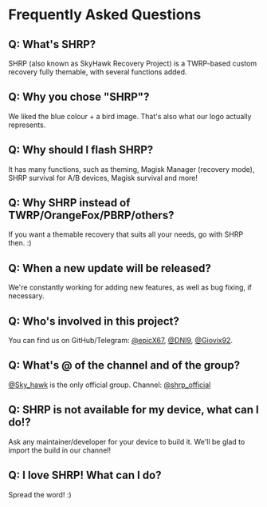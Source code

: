 # Frequently Asked Questions

## Q: What's SHRP?

SHRP (also known as SkyHawk Recovery Project) is a TWRP-based custom recovery fully themable, with several functions added.

## Q: Why you chose "SHRP"?

We liked the blue colour + a bird image. That's also what our logo actually represents.

## Q: Why should I flash SHRP?

It has many functions, such as theming, Magisk Manager (recovery mode), SHRP survival for A/B devices, Magisk survival and more!

## Q: Why SHRP instead of TWRP/OrangeFox/PBRP/others?

If you want a themable recovery that suits all your needs, go with SHRP then. :)

## Q: When a new update will be released?

We're constantly working for adding new features, as well as bug fixing, if necessary.

## Q: Who's involved in this project?

You can find us on GitHub/Telegram: [@epicX67](https://t.me/epicX67), [@DNI9](https://t.me/SRnine), [@Giovix92](https://t.me/Giovix92).

## Q: What's @ of the channel and of the group?

[@Sky_hawk](https://t.me/sky_hawk) is the only official group. Channel: [@shrp_official](https://t.me/shrp_official)

## Q: SHRP is not available for my device, what can I do!?

Ask any maintainer/developer for your device to build it. We'll be glad to import the build in our channel!

## Q: I love SHRP! What can I do?

Spread the word! :)
